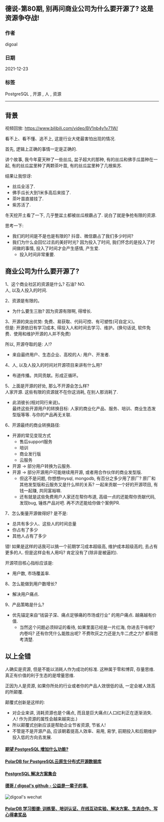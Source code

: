 ## 德说-第80期, 别再问商业公司为什么要开源了? 这是资源争夺战!    
                      
### 作者                      
digoal                      
                      
### 日期                      
2021-12-23                    
                      
### 标签                   
PostgreSQL , 开源 , 人 , 资源                 
                    
----                    
                    
## 背景                    
视频回放: https://www.bilibili.com/video/BV1nb4y1v71W/      
  
看不上、看不懂、追不上, 这是行业大佬最害怕出现的情况.   
  
首先, 逻辑上正确的事情一定是正确的.   
  
讲个故事, 我今年夏天种了一些丝瓜, 盆子超大的那种, 有的丝瓜和佛手瓜苗种在一起, 有的丝瓜盆里种了两颗茶叶苗, 有的丝瓜盆里种了几根紫苏.  
  
结果让我惊讶:  
- 丝瓜全活了.  
- 佛手瓜长大到1米多高后来挂了.  
- 茶叶苗直接挂了.   
- 紫苏活了.  
  
冬天挖开土看了一下, 几乎整盆土都被丝瓜根霸占了. 说白了就是争抢有限的资源.     
  
思考一下:    
- 我们的时间是不是也是有限的? 抖音、微信霸占了我们多少时间?   
- 我们为什么会回忆过去的美好时光? 因为投入了时间, 我们怀念的是投入了时间做的事情, 投入了时间才会产生感情, 产生爱.   
    - 投入时间非常重要.   
  
## 商业公司为什么要开源了?    
  
1、这个商业社区的资源是什么? 石油? NO.   
人, 以及人投入的时间.    
  
2、资源是有限的。  
- 为什么要生三胎? 因为资源有限啊, 得增长.    
  
3、开源的突出优势: 免费、易获取、代码可控、有可塑性(可自定义)。    
但是: 开源依旧有学习成本, 得投入人和时间去学习、维护。(换句话说, 软件免费、使用和维护开源的人并不免费)     
  
所以, 开源夺取的是: 人!?     
- 来自最终用户、生态企业、高校的人: 用户、开发者.     
  
4、人, 以及人投入的时间对开源项目来讲有什么用?   
- 布道传播。共同贡献。形成正循环。   
  
5、上面是开源的好处, 那么不开源会怎么样?  
人家开源. 这些有限的资源就不在你这消耗, 在别人那消耗了.   
- 此消彼长(相对同行来说)。  
最终这些开源用户的转换目标: 人家的商业化产品、服务、培训、商业生态发型版等等.  与你的产品再无关联.     
  
  
6、开源最终的商业转换路径:    
- 开源的常见变现方式  
    - 售后support服务  
    - 培训  
    - 商业发行版  
    - 云服务  
- 开源 -> 部分用户转换为云服务.    
- 开源 -> 部分开源用户可能继续用开源, 或者用合作伙伴的商业发型版.   
    - 但这不是问题, 你想想mysql, mongodb, 有百分之多少用了原厂? 原厂和其他发型版和云服务又是什么样的关系? 一起来贡献一个好的开源项目, 有钱一起赚, 共同富裕嘛.   
    - 还有就是这些免费用户人家还在帮你布道, 高级一点的还能帮你贡献代码, 发现bug, 锤炼产品对吧. 再不济还能给你做个案例PR.  
  
7、怎么衡量开源做得好?  是不是:   
- 总共有多少人、这些人的时间总量  
- 你占有了多少  
- 其他人占有了多少  
  
错! 如果是这样的话我可以搞一个前期学习成本超级高, 维护成本超级高的, 去占有更多的人. 但是这样会有人用吗? 肯定没有了(除非是被逼的).     
  
开源项目核心指标应该是:    
- 用户数, 市场覆盖率.     
  
8、怎么能做到用户数增长?   
- 解决用户痛点.    
  
9、产品策略是什么?   
- 优先锚定来自“钱袋子深、痛点足够痛的市场或行业“ 的用户痛点. 越痛越有价值.    
    - 当然这个问题必须辩证的看待, 如果里面已经是一片红海, 你进去干啥呢? 内卷吗? 还有你凭什么能胜出呢? 不费吹灰之力还是九牛二虎之力? 都得思考清楚.      
  
## 以上全错  
人确实是资源, 但是不能以消耗人作为成功的标准. 这种属于零和博弈, 存量思维.  真正有价值的利于生态的是增量思维.       
  
正因为人是资源, 如果你所处的行业或者你的产品人效很低的话, 一定会被人效高的所颠覆.    
  
颠覆式创新是这样的:  
- 对企业来讲, 消耗资源也是个痛点, 而且是巨大痛点(人口红利正在逐渐消失. 人! 作为资源的属性会越来越突出.)     
- 所以颠覆式创新应该是帮助企业节省资源, 节省人!    
- 不管是不是开源产品, 应该朝着提高人效率、易用, 易学, 前期投入和后期维护投入低的方向去发展.    
  
  
  
  
#### [期望 PostgreSQL 增加什么功能?](https://github.com/digoal/blog/issues/76 "269ac3d1c492e938c0191101c7238216")
  
  
#### [PolarDB for PostgreSQL云原生分布式开源数据库](https://github.com/ApsaraDB/PolarDB-for-PostgreSQL "57258f76c37864c6e6d23383d05714ea")
  
  
#### [PostgreSQL 解决方案集合](https://yq.aliyun.com/topic/118 "40cff096e9ed7122c512b35d8561d9c8")
  
  
#### [德哥 / digoal's github - 公益是一辈子的事.](https://github.com/digoal/blog/blob/master/README.md "22709685feb7cab07d30f30387f0a9ae")
  
  
![digoal's wechat](../pic/digoal_weixin.jpg "f7ad92eeba24523fd47a6e1a0e691b59")
  
  
#### [PolarDB 学习图谱: 训练营、培训认证、在线互动实验、解决方案、生态合作、写心得拿奖品](https://www.aliyun.com/database/openpolardb/activity "8642f60e04ed0c814bf9cb9677976bd4")
  
